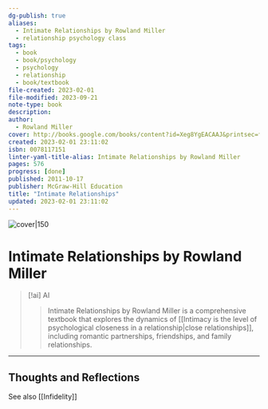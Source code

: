 ```yaml
---
dg-publish: true
aliases:
  - Intimate Relationships by Rowland Miller
  - relationship psychology class
tags:
  - book
  - book/psychology
  - psychology
  - relationship
  - book/textbook
file-created: 2023-02-01
file-modified: 2023-09-21
note-type: book 
description: 
author:
  - Rowland Miller
cover: http://books.google.com/books/content?id=Xeg8YgEACAAJ&printsec=frontcover&img=1&zoom=1&source=gbs_api
created: 2023-02-01 23:11:02
isbn: 0078117151 
linter-yaml-title-alias: Intimate Relationships by Rowland Miller
pages: 576
progress: [done]
published: 2011-10-17
publisher: McGraw-Hill Education
title: "Intimate Relationships"
updated: 2023-02-01 23:11:02
---
```


![cover|150](http://books.google.com/books/content?id=Xeg8YgEACAAJ&printsec=frontcover&img=1&zoom=1&source=gbs_api)

# Intimate Relationships by Rowland Miller

> [!ai] AI
> > Intimate Relationships by Rowland Miller is a comprehensive textbook that explores the dynamics of [[Intimacy is the level of psychological closeness in a relationship|close relationships]], including romantic partnerships, friendships, and family relationships.

---

## Thoughts and Reflections

See also [[Infidelity]]
